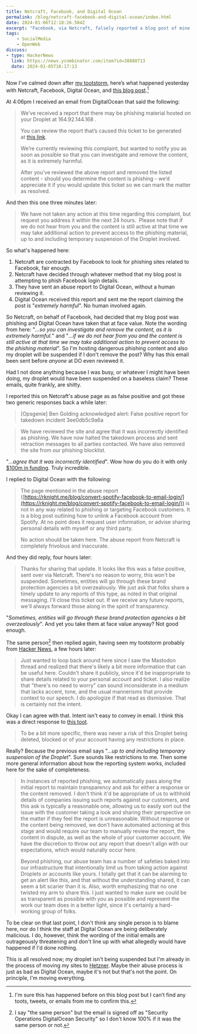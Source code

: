 ```yaml
---
title: Netcraft, Facebook, and Digital Ocean
permalink: /blog/netcraft-facebook-and-digital-ocean/index.html
date: 2024-01-06T12:18:26.504Z
excerpt: "Facebook, via Netcraft, falsely reported a blog post of mine as phishing and Digital Ocean threatened to suspend my server"
tags:
    - SocialMedia
    - OpenWeb
discuss:
- type: HackerNews
  link: https://news.ycombinator.com/item?id=38880713
  date: 2024-01-05T16:17:13
---
```


Now I’ve calmed down after [my tootstorm](https://social.lol/@robb/111704215593992932), here’s what happened yesterday with Netcraft, Facebook, Digital Ocean, and [this blog post](https://rknight.me/blog/convert-spotify-facebook-to-email-login/).[^1]

At 4:06pm I received an email from DigitalOcean that said the following:

> We’ve received a report that there may be phishing material hosted on your Droplet at 164.92.144.168 .     
> 
> You can review the report that’s caused this ticket to be generated at [this link](https://digitalocean.abusehq.net/share/lG5vYXDEhSgX8VhNqkLfLp9YQSXQPSR680kmsD2DGMKpMdQg__0vduxKMLfCXEHh).    
 >
> We’re currently reviewing this complaint, but wanted to notify you as soon as possible so that you can investigate and remove the content, as it is extremely harmful.   
> 
> After you’ve reviewed the above report and removed the listed content - should you determine the content is phishing - we’d appreciate it if you would update this ticket so we can mark the matter as resolved.

And then this one three minutes later:

> We have not taken any action at this time regarding this complaint, but request you address it within the next 24 hours.  Please note that if we do not hear from you and the content is still active at that time we may take additional action to prevent access to the phishing material, up to and including temporary suspension of the Droplet involved.

So what's happened here:

1. Netcraft are contracted by Facebook to look for phishing sites related to Facebook, fair enough.
2. Netcraft have decided through whatever method that my blog post is attempting to phish Facebook login details.
3. They have sent an abuse report to Digital Ocean, without a human reviewing it.
4. Digital Ocean received this report and sent me the report claiming the post is "_extremely harmful_". No human involved again.

So Netcraft, on behalf of Facebook, had decided that my blog post was phishing and Digital Ocean have taken that at face value. Note the wording from here: "_...so you can investigate and remove the content, as it is extremely harmful._" and "_...if we do not hear from you and the content is still active at that time we may take additional action to prevent access to the phishing material_". So I'm hosting dangerous phishing content and also my droplet will be suspended if I don't remove the post? Why has this email been sent before _anyone_ at DO even reviewed it. 

Had I not done anything because I was busy, or whatever I might have been doing, my droplet would have been suspended on a baseless claim? These emails, quite frankly, are shitty. 

I reported this on Netcraft's abuse page as as false positive and got these two generic responses back a while later:

> [Opsgenie] Ben Golding acknowledged alert: False positive report for takedown incident 3ee0db5c9a6a

> We have reviewed the site and agree that it was incorrectly identified as phishing. We have now halted the takedown process and sent retraction messages to all parties contacted. We have also removed the site from our phishing blocklist.

"_...agree that it was incorrectly identified_". Wow how do you do it with only [$100m in funding](https://www.helpnetsecurity.com/2023/07/18/netcraft-funding-100-million/). Truly incredible.

I replied to Digital Ocean with the following:

> The page mentioned in the abuse report ([https://rknight.me/blog/convert-spotify-facebook-to-email-login/](https://rknight.me/blog/convert-spotify-facebook-to-email-login/)) is not in any way related to phishing or targeting Facebook customers. It is a blog post outlining how to unlink a Facebook account from Spotify. At no point does it request user information, or advise sharing personal details with myself or any third party.
> 
> No action should be taken here. The abuse report from Netcraft is completely frivolous and inaccurate.

And they did reply, four hours later:

> Thanks for sharing that update. It looks like this was a false positive, sent over via Netcraft. There's no reason to worry, this won't be suspended. Sometimes, entities will go through these brand protection agencies a bit overzealously. We just ask that folks share a timely update to any reports of this type, as noted in that original messaging. I'll close this ticket out. If we receive any future reports, we'll always forward those along in the spirit of transparency.

"_Sometimes, entities will go through these brand protection agencies a bit overzealously_". And yet you take them at face value anyway? Not good enough.

The same person[^2] then replied again, having seen my tootstorm probably from [Hacker News](https://news.ycombinator.com/item?id=38880713), a few hours later:

> Just wanted to loop back around here since I saw the Mastodon thread and realized that there's likely a bit more information that can be useful here. Couldn't share it publicly, since it'd be inappropriate to share details related to your personal account and ticket. I also realize that "there's no need to worry" can sound inconsiderate in a medium that lacks accent, tone, and the usual mannerisms that provide context to our speech. I do apologize if that read as dismissive. That is certainly not the intent.

Okay I can agree with that. Intent isn't easy to convey in email. I think this was a direct response to [this toot](https://social.lol/@robb/111705237720008830).

> To be a bit more specific, there was never a risk of this Droplet being deleted, blocked or of your account having any restrictions in place.

Really? Because the previous email says "..._up to and including temporary suspension of the Droplet_". Sure sounds like restrictions to me. Then some more general information about how the reporting system works, included here for the sake of completeness.

> In instances of reported phishing, we automatically pass along the initial report to maintain transparency and ask for either a response or the content removed. I don't think it'd be appropriate of us to withhold details of companies issuing such reports against our customers, and this ask is typically a reasonable one, allowing us to easily sort out the issue with the customer taking a look and sharing their perspective on the matter if they feel the report is unreasonable. Without response or the content being removed, we don't have automated actioning at this stage and would require our team to manually review the report, the content in dispute, as well as the whole of your customer account. We have the discretion to throw out any report that doesn't align with our expectations, which would naturally occur here.  
  >
> Beyond phishing, our abuse team has a number of safeties baked into our infrastructure that intentionally limit us from taking action against Droplets or accounts like yours. I totally get that it can be alarming to get an alert like this, and that without the understanding shared, it can seem a bit scarier than it is. Also, worth emphasizing that no one twisted my arm to share this. I just wanted to make sure we could be as transparent as possible with you as possible and represent the work our team does in a better light, since it's certainly a hard-working group of folks.

To be clear on that last point, I don't think any single person is to blame here, nor do I think the staff at Digital Ocean are being deliberately malicious. I do, however, think the wording of the initial emails are outrageously threatening and don't line up with what allegedly would have happened if I'd done nothing.

This _is_ all resolved now; my droplet isn't being suspended but I'm already in the process of moving my sites to [Hetzner](https://www.hetzner.com/). Maybe their abuse process is just as bad as Digital Ocean, maybe it's not but that's not the point. On principle, I'm moving everything.

[^1]: I'm sure this has happened before on this blog post but I can’t find any toots, tweets, or emails from me to confirm this. 
[^2]: I say "the same person" but the email is signed off as "Security Operations DigitalOcean Security" so I don't know 100% if it was the same person or not.